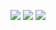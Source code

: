 <img src="https://img.shields.io/badge/HTML5-E34F26?style=flat-square&logo=Python&logoColor=FFFFFF"/></a>
<img src="https://img.shields.io/badge/CSS3-1572B6?style=flat-square&logo=Python&logoColor=FFFFFF"/></a>
<img src="https://img.shields.io/badge/Python-3776AB?style=flat-square&logo=Python&logoColor=FFFFFF"/></a>

